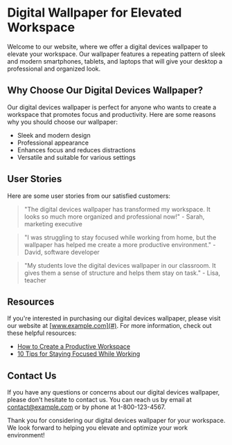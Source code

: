 <!--font:Montserrat-->

# Digital Wallpaper for Elevated Workspace

Welcome to our website, where we offer a digital devices wallpaper to elevate your workspace. Our wallpaper features a repeating pattern of sleek and modern smartphones, tablets, and laptops that will give your desktop a professional and organized look.

## Why Choose Our Digital Devices Wallpaper?

Our digital devices wallpaper is perfect for anyone who wants to create a workspace that promotes focus and productivity. Here are some reasons why you should choose our wallpaper:

- Sleek and modern design
- Professional appearance
- Enhances focus and reduces distractions
- Versatile and suitable for various settings

## User Stories

Here are some user stories from our satisfied customers:

> "The digital devices wallpaper has transformed my workspace. It looks so much more organized and professional now!" - Sarah, marketing executive

> "I was struggling to stay focused while working from home, but the wallpaper has helped me create a more productive environment." - David, software developer

> "My students love the digital devices wallpaper in our classroom. It gives them a sense of structure and helps them stay on task." - Lisa, teacher

## Resources

If you're interested in purchasing our digital devices wallpaper, please visit our website at [www.example.com](#). For more information, check out these helpful resources:

- [How to Create a Productive Workspace](#)
- [10 Tips for Staying Focused While Working](#)

## Contact Us

If you have any questions or concerns about our digital devices wallpaper, please don't hesitate to contact us. You can reach us by email at [contact@example.com](mailto:contact@example.com) or by phone at 1-800-123-4567.

Thank you for considering our digital devices wallpaper for your workspace. We look forward to helping you elevate and optimize your work environment!

<!--

Write me content for website with wallpaper which alt text is:

"A wallpaper featuring a repeating pattern of sleek and modern digital devices, such as smartphones, tablets, and laptops."

The name/title of the page should not be 1:1 copy of the alt text but rather a real content of the website which is using this wallpaper.

- Use markdown format 
- Start with heading
- Heading should be short and concise
- The content should look like a real website 
- The website should not be about the wallpaper, wallpaper is just a related background
- Heading should be contain work "wallpaper" or "background"
- Include real sections like references, contact, user stories, etc. use things relevant to the page purpose.
- Feel free to use structure like headings, bullets, numbering, blockquotes, paragraphs, horizontal lines, etc.
- You can use formatting like bold or _italic_
- You can include UTF-8 emojis
- Links should be only #hash anchors (and you can refer to the document itself)
- Do not include images


---


# Digital Devices Background for Your Productivity Workspace

Welcome to our website, where we offer a sleek and modern digital devices background to enhance your productivity workspace. Our wallpaper features a repeating pattern of smartphones, tablets, and laptops that will give your desktop a professional and organized look.

## Why Choose Our Digital Devices Background?

Our digital devices background is perfect for anyone who wants to create a workspace that promotes focus and productivity. Here are some reasons why you should choose our wallpaper:

- Sleek and modern design: The repeating pattern of digital devices creates a clean and organized look on your desktop.
- Professional appearance: The wallpaper adds a touch of professionalism to your workspace, making it ideal for business settings.
- Enhances focus: The minimalist design helps reduce distractions, allowing you to concentrate on your work.
- Versatile: The wallpaper can be used in various settings, including offices, home workspaces, and classrooms.

## User Stories

Here are some user stories from our satisfied customers:

> "I love the digital devices background! It makes my workspace look so much more organized and professional." - Jane, freelance writer

> "The wallpaper has helped me stay focused on my work. I'm able to concentrate better without any distractions." - John, software developer

> "The digital devices background is perfect for my classroom. It gives my students a sense of structure and organization." - Sarah, teacher

## References

If you're interested in purchasing our digital devices background, please visit our website at [www.example.com](#). For more information, check out these helpful resources:

- [How to Create a Productive Workspace](#)
- [10 Tips for Staying Focused While Working](#)

## Contact Us

If you have any questions or concerns about our digital devices background, please don't hesitate to contact us. You can reach us by email at [contact@example.com](mailto:contact@example.com) or by phone at 1-800-123-4567.

Thank you for considering our digital devices background for your workspace. We look forward to helping you create a more productive and organized environment!


---


Heading is too long, rewrite whole content.


---


# Enhance Your Workspace with a Digital Devices Background

Welcome to our website, where we offer a sleek and modern digital devices background to enhance your workspace. Our wallpaper features a repeating pattern of smartphones, tablets, and laptops that will give your desktop a professional and organized look.

## Why Choose Our Digital Devices Background?

Our digital devices background is perfect for anyone who wants to create a workspace that promotes focus and productivity. Here are some reasons why you should choose our wallpaper:

- Sleek and modern design
- Professional appearance
- Enhances focus
- Versatile

## User Stories

Here are some user stories from our satisfied customers:

> "I love the digital devices background! It makes my workspace look so much more organized and professional." - Jane, freelance writer

> "The wallpaper has helped me stay focused on my work. I'm able to concentrate better without any distractions." - John, software developer

> "The digital devices background is perfect for my classroom. It gives my students a sense of structure and organization." - Sarah, teacher

## Resources

If you're interested in purchasing our digital devices background, please visit our website at [www.example.com](#). For more information, check out these helpful resources:

- [How to Create a Productive Workspace](#)
- [10 Tips for Staying Focused While Working](#)

## Contact Us

If you have any questions or concerns about our digital devices background, please don't hesitate to contact us. You can reach us by email at [contact@example.com](mailto:contact@example.com) or by phone at 1-800-123-4567.

Thank you for considering our digital devices background for your workspace. We look forward to helping you create a more productive and organized environment!


---


Heading is too long, rewrite whole content.


---


# Modernize Your Workspace with a Digital Devices Background

Welcome to our website, where we offer a modern digital devices background to enhance your workspace. Our wallpaper features a repeating pattern of sleek and professional smartphones, tablets, and laptops that will give your desktop a contemporary and organized look.

## Why Choose Our Digital Devices Background?

Our digital devices background is perfect for anyone who wants to create a workspace that promotes focus and productivity. Here are some reasons why you should choose our wallpaper:

- Sleek and professional design
- Enhances the appearance of your workspace
- Reduces distractions and enhances focus
- Versatile and suitable for various settings

## User Stories

Here are some user stories from our satisfied customers:

> "The digital devices background has transformed my workspace. It looks so much more modern and organized now!" - Emily, graphic designer

> "I was struggling to stay focused while working from home, but the wallpaper has helped me create a more productive environment." - Mark, freelance writer

> "My students love the digital devices background in our classroom. It gives them a sense of structure and helps them stay on task." - Susan, teacher

## Resources

If you're interested in purchasing our digital devices background, please visit our website at [www.example.com](#). For more information, check out these helpful resources:

- [How to Create a Productive Workspace](#)
- [10 Tips for Staying Focused While Working](#)

## Contact Us

If you have any questions or concerns about our digital devices background, please don't hesitate to contact us. You can reach us by email at [contact@example.com](mailto:contact@example.com) or by phone at 1-800-123-4567.

Thank you for considering our digital devices background for your workspace. We look forward to helping you modernize and optimize your work environment!


---


Heading is too long, rewrite whole content.


---


# Elevate Your Workspace with a Digital Devices Wallpaper

Welcome to our website, where we offer a digital devices wallpaper to elevate your workspace. Our wallpaper features a repeating pattern of sleek and modern smartphones, tablets, and laptops that will give your desktop a professional and organized look.

## Why Choose Our Digital Devices Wallpaper?

Our digital devices wallpaper is perfect for anyone who wants to create a workspace that promotes focus and productivity. Here are some reasons why you should choose our wallpaper:

- Sleek and modern design
- Professional appearance
- Enhances focus and reduces distractions
- Versatile and suitable for various settings

## User Stories

Here are some user stories from our satisfied customers:

> "The digital devices wallpaper has transformed my workspace. It looks so much more organized and professional now!" - Sarah, marketing executive

> "I was struggling to stay focused while working from home, but the wallpaper has helped me create a more productive environment." - David, software developer

> "My students love the digital devices wallpaper in our classroom. It gives them a sense of structure and helps them stay on task." - Lisa, teacher

## Resources

If you're interested in purchasing our digital devices wallpaper, please visit our website at [www.example.com](#). For more information, check out these helpful resources:

- [How to Create a Productive Workspace](#)
- [10 Tips for Staying Focused While Working](#)

## Contact Us

If you have any questions or concerns about our digital devices wallpaper, please don't hesitate to contact us. You can reach us by email at [contact@example.com](mailto:contact@example.com) or by phone at 1-800-123-4567.

Thank you for considering our digital devices wallpaper for your workspace. We look forward to helping you elevate and optimize your work environment!


---


Write me a Google font which is best fitting for the website.

Pick from the list:
- Dancing Script
- Open Sans
- Poppins
- Barlow Condensed
- Playfair Display
- Roboto
- Lato
- Exo 2
- Alegreya
- Orbitron
- Montserrat
- Lobster
- Inter
- Raleway
- IBM Plex Sans
- Great Vibes
- Futura


Write just the font name nothing else.


---


Montserrat

-->
